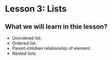 # Lesson 3: Lists

## What we will learn in thie lesson?

- Unordered list.
- Ordered list.
- Parent-children relationship of element.
- Nested lists.
